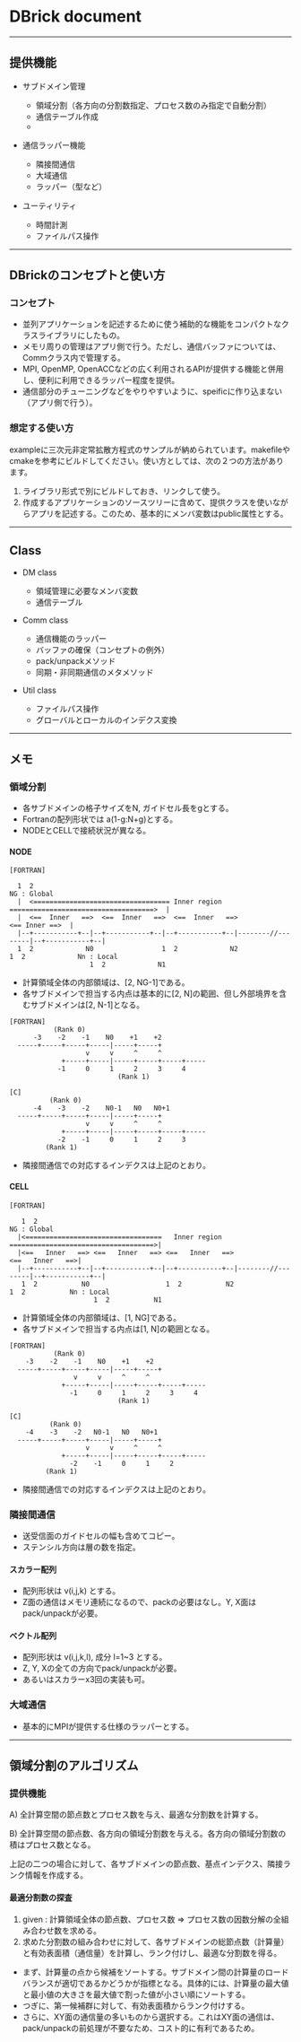 # DBrick document

---
## 提供機能

- サブドメイン管理
  - 領域分割（各方向の分割数指定、プロセス数のみ指定で自動分割）
  - 通信テーブル作成
  -

- 通信ラッパー機能
  - 隣接間通信
  - 大域通信
  - ラッパー（型など）

- ユーティリティ
  - 時間計測
  - ファイルパス操作

---
## DBrickのコンセプトと使い方

### コンセプト
- 並列アプリケーションを記述するために使う補助的な機能をコンパクトなクラスライブラリにしたもの。
- メモリ周りの管理はアプリ側で行う。ただし、通信バッファについては、Commクラス内で管理する。
- MPI, OpenMP, OpenACCなどの広く利用されるAPIが提供する機能と併用し、便利に利用できるラッパー程度を提供。
- 通信部分のチューニングなどをやりやすいように、speificに作り込まない（アプリ側で行う）。

### 想定する使い方
exampleに三次元非定常拡散方程式のサンプルが納められています。makefileやcmakeを参考にビルドしてください。使い方としては、次の２つの方法があります。
1. ライブラリ形式で別にビルドしておき、リンクして使う。
2. 作成するアプリケーションのソースツリーに含めて、提供クラスを使いながらアプリを記述する。このため、基本的にメンバ変数はpublic属性とする。


---
## Class

- DM class
  - 領域管理に必要なメンバ変数
  - 通信テーブル


- Comm class
  - 通信機能のラッパー
  - バッファの確保（コンセプトの例外）
  - pack/unpackメソッド
  - 同期・非同期通信のメタメソッド


- Util class
  - ファイルパス操作
  - グローバルとローカルのインデクス変換

---
## メモ

### 領域分割

- 各サブドメインの格子サイズをN, ガイドセル長をgとする。
- Fortranの配列形状では a(1-g:N+g)とする。
- NODEとCELLで接続状況が異なる。

#### NODE
~~~
[FORTRAN]

  1  2                                                                                      NG : Global
  |  <================================== Inner region ====================================>  |
  |  <==  Inner   ==>  <==  Inner   ==>  <==  Inner   ==>                     <== Inner ==>  |
  |--+-----------+--|--+-----------+--|--+-----------+--|--------//--------|--+-----------+--|
  1  2             N0                 1  2             N2                  1  2             Nn : Local
                    1  2             N1
~~~

- 計算領域全体の内部領域は、[2, NG-1]である。
- 各サブドメインで担当する内点は基本的に[2, N]の範囲、但し外部境界を含むサブドメインは[2, N-1]となる。

~~~
[FORTRAN]
           (Rank 0)
      -3    -2    -1    N0    +1    +2    
  -----+-----+-----+-----|-----+-----+
                   v     v     ^     ^   
             +-----+-----|-----+-----+-----+-----
            -1     0     1     2     3     4
                           (Rank 1)

[C]
          (Rank 0)
      -4    -3    -2    N0-1   N0   N0+1  
  -----+-----+-----+-----|-----+-----+
                   v     v     ^     ^   
             +-----+-----|-----+-----+-----+-----
            -2    -1     0     1     2     3
         (Rank 1)
~~~

- 隣接間通信での対応するインデクスは上記のとおり。


#### CELL
~~~
[FORTRAN]

   1  2                                                                                    NG : Global
  |<==================================   Inner region   ====================================>|
  |<==   Inner   ==> <==   Inner   ==> <==   Inner   ==>                    <==   Inner   ==>|
  |--+-----------+--|--+-----------+--|--+-----------+--|--------//--------|--+-----------+--|
   1  2           N0                   1  2           N2                    1  2           Nn : Local
                     1  2           N1
~~~

- 計算領域全体の内部領域は、[1, NG]である。
- 各サブドメインで担当する内点は[1, N]の範囲となる。

~~~
[FORTRAN]
           (Rank 0)
    -3    -2    -1    N0    +1    +2    
  -----+-----+-----+-----|-----+-----+
                v     v     ^     ^   
             +-----+-----|-----+-----+-----+-----
               -1     0     1     2     3     4
                           (Rank 1)

[C]
          (Rank 0)
    -4    -3    -2   N0-1   N0   N0+1  
  -----+-----+-----+-----|-----+-----+
                   v     v     ^     ^   
             +-----+-----|-----+-----+-----+-----
               -2    -1     0     1     2
         (Rank 1)
~~~

- 隣接間通信での対応するインデクスは上記のとおり。




### 隣接間通信

- 送受信面のガイドセルの幅も含めてコピー。
- ステンシル方向は層の数を指定。


#### スカラー配列
- 配列形状は v(i,j,k) とする。
- Z面の通信はメモリ連続になるので、packの必要はなし。Y, X面はpack/unpackが必要。


#### ベクトル配列
- 配列形状は v(i,j,k,l), 成分 l=1~3 とする。
- Z, Y, Xの全ての方向でpack/unpackが必要。
- あるいはスカラーx3回の実装も可。

### 大域通信
- 基本的にMPIが提供する仕様のラッパーとする。


---
## 領域分割のアルゴリズム

### 提供機能
A) 全計算空間の節点数とプロセス数を与え、最適な分割数を計算する。

B) 全計算空間の節点数、各方向の領域分割数を与える。各方向の領域分割数の積はプロセス数となる。

上記の二つの場合に対して、各サブドメインの節点数、基点インデクス、隣接ランク情報を作成する。

#### 最適分割数の探査

1. given : 計算領域全体の節点数、プロセス数 => プロセス数の因数分解の全組み合わせ数を求める。
2. 求めた分割数の組み合わせに対して、各サブドメインの総節点数（計算量）と有効表面積（通信量）を計算し、ランク付けし、最適な分割数を得る。
  - まず、計算量の点から候補をソートする。サブドメイン間の計算量のロードバランスが適切であるかどうかが指標となる。具体的には、計算量の最大値と最小値の大きさを最大値で割った値が小さい順にソートする。
  - つぎに、第一候補群に対して、有効表面積からランク付けする。
  - さらに、XY面の通信量の多いものから選択する。これはXY面の通信は、pack/unpackの前処理が不要なため、コスト的に有利であるため。
